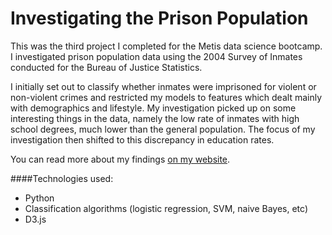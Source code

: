 # Investigating the Prison Population

This was the third project I completed for the Metis data science bootcamp. I investigated prison population data using the 2004 Survey of Inmates conducted for the Bureau of Justice Statistics.

I initially set out to classify whether inmates were imprisoned for violent or non-violent crimes and restricted my models to features which dealt mainly with demographics and lifestyle. My investigation picked up on some interesting things in the data, namely the low rate of inmates with high school degrees, much lower than the general population. The focus of my investigation then shifted to this discrepancy in education rates.

You can read more about my findings [on my website](http://www.emilyschuch.com/works/incarceration/).

####Technologies used:
* Python
* Classification algorithms (logistic regression, SVM, naive Bayes, etc)
* D3.js
